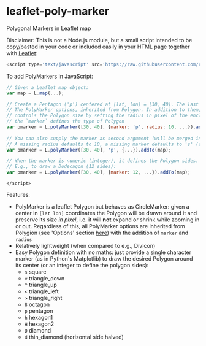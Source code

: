 # leaflet-poly-marker

Polygonal Markers in Leaflet map

Disclaimer: This is not a Node.js module, but a small script intended to be copy/pasted in your code or included 
easily in your HTML page together with [Leaflet](https://leafletjs.com/):
```javascript
<script type='text/javascript' src='https://raw.githubusercontent.com/rizac/leaflet-poly-marker/main/polymarker.min.js'>
```

To add PolyMarkers in JavaScript:

```javascript
// Given a Leaflet map object:
var map = L.map(...);

// Create a Pentagon ('p') centered at [lat, lon] = [30, 40]. The last argument are
// The PolyMarker options, inherited from Polygon. In addition to them, the `radius`
// controls the Polygon size by setting the radius in pixel of the enclosing circle,
// the `marker` defines the type of Polygon
var pmarker = L.polyMarker([30, 40], {marker: 'p', radius: 10, ...}).addTo(map);
        
// You can also supply the marker as second argument (will be merged in options).
// A missing radius defaults to 10, a missing marker defaults to 's' (square Polygon)
var pmarker = L.polyMarker([30, 40], 'p', {...}).addTo(map);

// When the marker is numeric (integer), it defines the Polygon sides.
// E.g., to draw a Dodecagon (12 sides):
var pmarker = L.polyMarker([30, 40], {marker: 12, ...}).addTo(map);
```
`</script>`

Features:

- PolyMarker is a leaflet Polygon but behaves as CircleMarker: given a center in `[lat lon]` coordinates the Polygon will be drawn around it
  and preserve its size *in pixel*, i.e. it will **not** expand or shrink while zooming in or out. Regardless of this, all PolyMarker options
  are inherited from Polygion (see 'Options' section [here](https://leafletjs.com/reference-1.7.1.html#polygon)) with the addition of
  `marker` and `radius` 
- Relatively lightweight (when compared to e.g., DivIcon)
- Easy Polygon definition with no maths: just provide a single character marker (as in Python's
  Matplotlib) to draw the desired Polygon around its center (or an integer to define the polygon sides):
  - `s` square
  - `v` triangle_down
  - `^` triangle_up
  - `<` triangle_left
  - `>` triangle_right
  - `8` octagon
  - `p` pentagon
  - `h` hexagon1
  - `H` hexagon2
  - `D` diamond
  - `d` thin_diamond (horizontal side halved)
